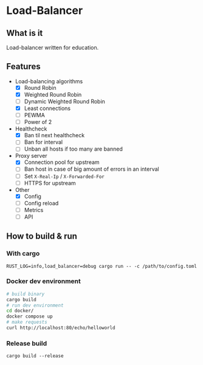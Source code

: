 # Load-Balancer

## What is it

Load-balancer written for education.

## Features

- Load-balancing algorithms
    - [x] Round Robin
    - [x] Weighted Round Robin
    - [ ] Dynamic Weighted Round Robin
    - [x] Least connections
    - [ ] PEWMA
    - [ ] Power of 2
- Healthcheck
    - [x] Ban til next healthcheck
    - [ ] Ban for interval
    - [ ] Unban all hosts if too many are banned
- Proxy server
    - [x] Connection pool for upstream
    - [ ] Ban host in case of big amount of errors in an interval
    - [ ] Set `X-Real-Ip` / `X-Forwarded-For`
    - [ ] HTTPS for upstream
- Other
    - [x] Config
    - [ ] Config reload
    - [ ] Metrics
    - [ ] API

## How to build & run

### With cargo

`RUST_LOG=info,load_balancer=debug cargo run -- -c /path/to/config.toml`

### Docker dev environment

```bash
# build binary
cargo build
# run dev environment
cd docker/
docker compose up
# make requests
curl http://localhost:80/echo/helloworld
```

### Release build

`cargo build --release`
